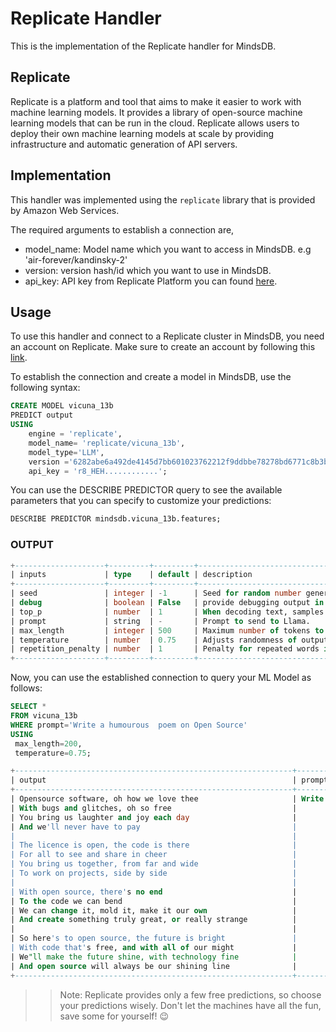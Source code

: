 # Replicate Handler

This is the implementation of the Replicate handler for MindsDB.

## Replicate
Replicate is a platform and tool that aims to make it easier to work with machine learning models. It provides a library of open-source machine learning models that can be run in the cloud. Replicate allows users to deploy their own machine learning models at scale by providing infrastructure and automatic generation of API servers.


## Implementation
This handler was implemented using the `replicate` library that is provided by Amazon Web Services.

The required arguments to establish a connection are,

* model_name: Model name which you want to access in MindsDB. e.g 'air-forever/kandinsky-2'
* version: version hash/id which you want to use in MindsDB.
* api_key: API key from Replicate Platform you can found [here](https://replicate.com/account/api-tokens).


## Usage
To use this handler and connect to a Replicate cluster in MindsDB, you need an account on Replicate. Make sure to create an account by following this [link](https://replicate.com/signin?next=/account/api-tokens).


To establish the connection and create a model in MindsDB, use the following syntax:
```sql
CREATE MODEL vicuna_13b
PREDICT output
USING
    engine = 'replicate',
    model_name= 'replicate/vicuna_13b',
    model_type='LLM',
    version ='6282abe6a492de4145d7bb601023762212f9ddbbe78278bd6771c8b3b2f2a13b',
    api_key = 'r8_HEH............';
```

You can use the DESCRIBE PREDICTOR query to see the available parameters that you can specify to customize your predictions:
```sql
DESCRIBE PREDICTOR mindsdb.vicuna_13b.features;
```

### OUTPUT
```sql
+--------------------+---------+---------+---------------------------------------------------------------------------------------------------------------------------------------+
| inputs             | type    | default | description                                                                                                                           |
+--------------------+---------+---------+---------------------------------------------------------------------------------------------------------------------------------------+
| seed               | integer | -1      | Seed for random number generator, for reproducibility                                                                                 |
| debug              | boolean | False   | provide debugging output in logs                                                                                                      |
| top_p              | number  | 1       | When decoding text, samples from the top p percentage of most likely tokens; lower to ignore less likely tokens                       |
| prompt             | string  | -       | Prompt to send to Llama.                                                                                                              |
| max_length         | integer | 500     | Maximum number of tokens to generate. A word is generally 2-3 tokens                                                                  |
| temperature        | number  | 0.75    | Adjusts randomness of outputs, greater than 1 is random and 0 is deterministic, 0.75 is a good starting value.                        |
| repetition_penalty | number  | 1       | Penalty for repeated words in generated text; 1 is no penalty, values greater than 1 discourage repetition, less than 1 encourage it. |
+--------------------+---------+---------+---------------------------------------------------------------------------------------------------------------------------------------+
```

Now, you can use the established connection to query your ML Model as follows:
```sql
SELECT *
FROM vicuna_13b
WHERE prompt='Write a humourous  poem on Open Source'
USING
 max_length=200,
 temperature=0.75;
```

```sql
+--------------------------------------------------------------+----------------------------------------+
| output                                                       | prompt                                 |
+--------------------------------------------------------------+----------------------------------------+
| Opensource software, oh how we love thee                     | Write a humourous  poem on Open Source |  
| With bugs and glitches, oh so free                           |                                        |  
| You bring us laughter and joy each day                       |                                        |  
| And we'll never have to pay                                  |                                        |  
|                                                              |                                        |  
| The licence is open, the code is there                       |                                        |  
| For all to see and share in cheer                            |                                        |  
| You bring us together, from far and wide                     |                                        |  
| To work on projects, side by side                            |                                        |  
|                                                              |                                        |  
| With open source, there's no end                             |                                        |  
| To the code we can bend                                      |                                        |  
| We can change it, mold it, make it our own                   |                                        |  
| And create something truly great, or really strange          |                                        |  
|                                                              |                                        |  
| So here's to open source, the future is bright               |                                        |  
| With code that's free, and with all of our might             |                                        |  
| We"ll make the future shine, with technology fine            |                                        |  
| And open source will always be our shining line              |                                        |  
+--------------------------------------------------------------+----------------------------------------+
```

>> Note: Replicate provides only a few free predictions, so choose your predictions wisely. Don't let the machines have all the fun, save some for yourself! 😉
